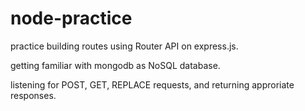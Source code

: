 # node-practice

practice building routes using Router API on express.js. 

getting familiar with mongodb as NoSQL database. 

listening for POST, GET, REPLACE requests, and returning approriate responses.
